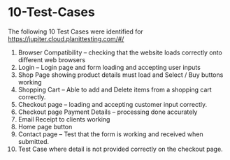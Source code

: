 # 10-Test-Cases
The following 10 Test Cases  were identified for  https://jupiter.cloud.planittesting.com/#/

1.	Browser Compatibility – checking that the website loads correctly onto different web browsers
2.	Login – Login page and form loading and accepting user inputs
3.	Shop Page showing product details must load and Select / Buy buttons working
4.	Shopping Cart – Able to add and Delete items from a shopping cart correctly.
5.	Checkout page – loading and accepting customer input correctly.
6.	Checkout page Payment Details – processing done accurately
7.	Email Receipt to clients working
8.	Home page button
9.	Contact page – Test that the form is working and received when submitted.
10.	Test Case where detail is not provided correctly on the checkout page.

